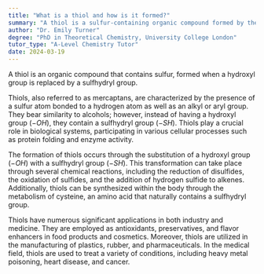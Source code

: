 ```yaml
---
title: "What is a thiol and how is it formed?"
summary: "A thiol is a sulfur-containing organic compound formed by the substitution of a hydroxyl group with a sulfhydryl group."
author: "Dr. Emily Turner"
degree: "PhD in Theoretical Chemistry, University College London"
tutor_type: "A-Level Chemistry Tutor"
date: 2024-03-19
---
```


A thiol is an organic compound that contains sulfur, formed when a hydroxyl group is replaced by a sulfhydryl group. 

Thiols, also referred to as mercaptans, are characterized by the presence of a sulfur atom bonded to a hydrogen atom as well as an alkyl or aryl group. They bear similarity to alcohols; however, instead of having a hydroxyl group ($-OH$), they contain a sulfhydryl group ($-SH$). Thiols play a crucial role in biological systems, participating in various cellular processes such as protein folding and enzyme activity.

The formation of thiols occurs through the substitution of a hydroxyl group ($-OH$) with a sulfhydryl group ($-SH$). This transformation can take place through several chemical reactions, including the reduction of disulfides, the oxidation of sulfides, and the addition of hydrogen sulfide to alkenes. Additionally, thiols can be synthesized within the body through the metabolism of cysteine, an amino acid that naturally contains a sulfhydryl group.

Thiols have numerous significant applications in both industry and medicine. They are employed as antioxidants, preservatives, and flavor enhancers in food products and cosmetics. Moreover, thiols are utilized in the manufacturing of plastics, rubber, and pharmaceuticals. In the medical field, thiols are used to treat a variety of conditions, including heavy metal poisoning, heart disease, and cancer.
    